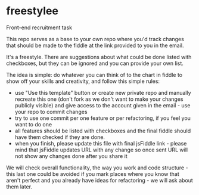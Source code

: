 # freestylee
Front-end recruitment task

This repo serves as a base to your own repo where you'd track changes that should be made to the fiddle at the link provided to you in the email.

It's a freestyle. There are suggestions about what could be done listed with checkboxes, but they can be ignored and you can provide your own list. 

The idea is simple: do whatever you can think of to the chart in fiddle to show off your skills and creativity, and follow this simple rules:
* use "Use this template" button or create new private repo and manually recreate this one (don't fork as we don't want to make your changes publicly visible) and give access to the account given in the email - use your repo to commit changes
* try to use one commit per one feature or per refactoring, if you feel you want to do one
* all features should be listed with checkboxes and the final fiddle should have them checked if they are done.
* when you finish, please update this file with final jsFiddle link - please mind that jsFiddle updates URL with any change so once sent URL will not show any changes done after you share it

We will check overall functionality, the way you work and code structure - this last one could be avoided if you mark places where you know that aren't perfect and you already have ideas for refactoring - we will ask about them later.
